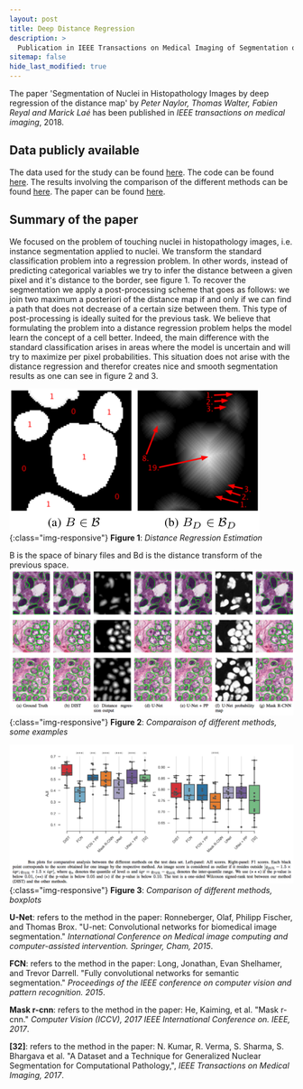 ```yaml
---
layout: post
title: Deep Distance Regression
description: >
  Publication in IEEE Transactions on Medical Imaging of Segmentation of Nuclei in Histopathology Images by deep regression of the distance map.
sitemap: false
hide_last_modified: true
---
```



The paper 'Segmentation of Nuclei in Histopathology Images by deep regression of the distance map' by *Peter Naylor, Thomas Walter, Fabien Reyal and Marick Laé* has been published in *IEEE transactions on medical imaging*, 2018.

## Data publicly available
The data used for the study can be found [here](https://zenodo.org/record/1175282#.WyP61xy-l5E). 
The code can be found [here](https://github.com/PeterJackNaylor/DRFNS).
The results involving the comparison of the different methods can be found [here](https://cloud.mines-paristech.fr/index.php/s/6JakOTrUdwj6uoe).
The paper can be found [here](https://drive.google.com/file/d/18Vjsg9it0VKZIkcrGXl3XHjGaKNM5vUe/view?usp=sharing).
## Summary of the paper
We focused on the problem of touching nuclei in histopathology images, i.e. instance segmentation applied to nuclei. We transform the standard classification problem into a regression problem. In other words, instead of predicting categorical variables we try to infer the distance between a given pixel and it's distance to the border, see figure 1. To recover the segmentation we apply a post-processing scheme that goes as follows: we join two maximum a posteriori of the distance map if and only if we can find a path that does not decrease of a certain size between them. This type of post-processing is ideally suited for the previous task. We believe that formulating the problem into a distance regression problem helps the model learn the concept of a cell better. Indeed, the main difference with the standard classification arises in areas where the model is uncertain and will try to maximize per pixel probabilities. This situation does not arise with the distance regression and therefor creates nice and smooth segmentation results as one can see in figure 2 and 3. 



![](/assets/img/posts/tmi_2018/CategorialDistance.png){:class="img-responsive"}
**Figure 1**: *Distance Regression Estimation* 

B is the space of binary files and Bd is the distance transform of the previous space.
![](/assets/img/posts/tmi_2018/Samples.png){:class="img-responsive"}
**Figure 2**: *Comparaison of different methods, some examples*

![](/assets/img/posts/tmi_2018/BoxPlot.png){:class="img-responsive"}
**Figure 3**: *Comparison of different methods, boxplots*

**U-Net**: refers to the method in the paper: Ronneberger, Olaf, Philipp Fischer, and Thomas Brox. "U-net: Convolutional networks for biomedical image segmentation." *International Conference on Medical image computing and computer-assisted intervention. Springer, Cham, 2015*.

**FCN**: refers to the method in the paper: Long, Jonathan, Evan Shelhamer, and Trevor Darrell. "Fully convolutional networks for semantic segmentation." *Proceedings of the IEEE conference on computer vision and pattern recognition. 2015*.

**Mask r-cnn**: refers to the method in the paper: He, Kaiming, et al. "Mask r-cnn." *Computer Vision (ICCV), 2017 IEEE International Conference on. IEEE, 2017*.

**[32]**: refers to the method in the paper: N. Kumar, R. Verma, S. Sharma, S. Bhargava et al. "A Dataset and a Technique for Generalized Nuclear Segmentation for Computational Pathology,", *IEEE Transactions on Medical Imaging, 2017*.
